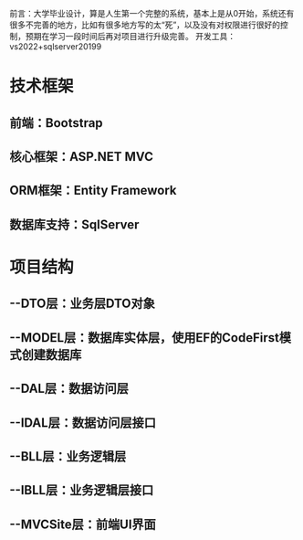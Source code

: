 前言：大学毕业设计，算是人生第一个完整的系统，基本上是从0开始，系统还有很多不完善的地方，比如有很多地方写的太“死”，以及没有对权限进行很好的控制，预期在学习一段时间后再对项目进行升级完善。
开发工具：vs2022+sqlserver20199

# 技术框架
## 前端：Bootstrap
## 核心框架：ASP.NET  MVC
## ORM框架：Entity Framework
## 数据库支持：SqlServer

# 项目结构
## --DTO层：业务层DTO对象
## --MODEL层：数据库实体层，使用EF的CodeFirst模式创建数据库
## --DAL层：数据访问层
## --IDAL层：数据访问层接口
## --BLL层：业务逻辑层
## --IBLL层：业务逻辑层接口
## --MVCSite层：前端UI界面
